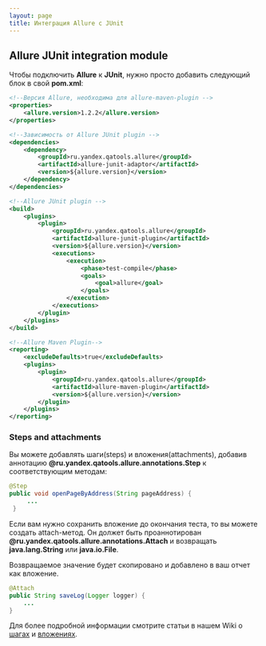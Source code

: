 ```yaml
---
layout: page
title: Интеграция Allure с JUnit
---
```

[allure-junit-pom-example]: https://github.com/allure-framework/allure/blob/master/docs/allure-junit-pom-example.md
[steps-and-attachments]: https://github.com/allure-framework/allure/blob/master/docs/steps-and-attachments.md

## Allure JUnit integration module

Чтобы подключить **Allure** к **JUnit**, нужно просто добавить следующий блок в свой **pom.xml**:

``` xml
<!--Версия Allure, необходима для allure-maven-plugin -->
<properties>
    <allure.version>1.2.2</allure.version>
</properties>

<!--Зависимость от Allure JUnit plugin -->
<dependencies>
    <dependency>
        <groupId>ru.yandex.qatools.allure</groupId>
        <artifactId>allure-junit-adaptor</artifactId>
        <version>${allure.version}</version>
    </dependency>
</dependencies>

<!--Allure JUnit plugin -->
<build>
    <plugins>
        <plugin>
            <groupId>ru.yandex.qatools.allure</groupId>
            <artifactId>allure-junit-plugin</artifactId>
            <version>${allure.version}</version>
            <executions>
                <execution>
                    <phase>test-compile</phase>
                    <goals>
                        <goal>allure</goal>
                    </goals>
                </execution>
            </executions>
        </plugin>
    </plugins>
</build>

<!--Allure Maven Plugin-->
<reporting>
    <excludeDefaults>true</excludeDefaults>
    <plugins>
        <plugin>
            <groupId>ru.yandex.qatools.allure</groupId>
            <artifactId>allure-maven-plugin</artifactId>
            <version>${allure.version}</version>
        </plugin>
    </plugins>
</reporting>
```

### Steps and attachments

Вы можете добавлять шаги(steps) и вложения(attachments), добавив аннотацию
**@ru.yandex.qatools.allure.annotations.Step** к соответствующим методам:

```java
@Step
public void openPageByAddress(String pageAddress) {
     ...
 }
```
Если вам нужно сохранить вложение до окончания теста, то вы можете создать attach-метод. Он должет быть проаннотирован
**@ru.yandex.qatools.allure.annotations.Attach** и возвращать  **java.lang.String** или **java.io.File**.


Возвращаемое значение будет скопировано и добавлено в ваш отчет как вложение.

```java
@Attach
public String saveLog(Logger logger) {
    ...
}
```

Для более подробной информации смотрите статьи в нашем Wiki о [шагах](https://github.com/allure-framework/allure-core/wiki/Steps) и [вложениях](https://github.com/allure-framework/allure-core/wiki/Attachments).
